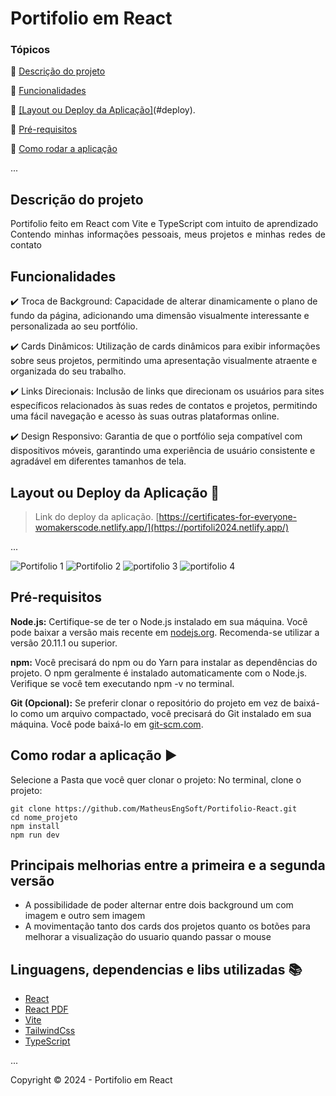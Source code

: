 <h1>Portifolio em React</h1> 

### Tópicos 

:small_blue_diamond: [Descrição do projeto](#descrição-do-projeto)

:small_blue_diamond: [Funcionalidades](#funcionalidades)

:small_blue_diamond: [[Layout ou Deploy da Aplicação]](https://github.com/MatheusEngSoft/Portifolio-React/blob/main/README.md#layout-ou-deploy-da-aplica%C3%A7%C3%A3o-dash)(#deploy).

:small_blue_diamond: [Pré-requisitos](#pré-requisitos)

:small_blue_diamond: [Como rodar a aplicação](#como-rodar-a-aplicação-arrow_forward)

... 

## Descrição do projeto 

<p align="justify">
 Portifolio feito em React com Vite e TypeScript com intuito de aprendizado<br>
  Contendo minhas informações pessoais, meus projetos e minhas redes de contato
</p>

## Funcionalidades

:heavy_check_mark: Troca de Background: Capacidade de alterar dinamicamente o plano de fundo da página, adicionando uma dimensão visualmente interessante e personalizada ao seu portfólio.  

:heavy_check_mark: Cards Dinâmicos: Utilização de cards dinâmicos para exibir informações sobre seus projetos, permitindo uma apresentação visualmente atraente e organizada do seu trabalho.  

:heavy_check_mark: Links Direcionais: Inclusão de links que direcionam os usuários para sites específicos relacionados às suas redes de contatos e projetos, permitindo uma fácil navegação e acesso às suas outras plataformas online.  

:heavy_check_mark: Design Responsivo: Garantia de que o portfólio seja compatível com dispositivos móveis, garantindo uma experiência de usuário consistente e agradável em diferentes tamanhos de tela.  

## Layout ou Deploy da Aplicação :dash:

> Link do deploy da aplicação.  [https://certificates-for-everyone-womakerscode.netlify.app/](https://portifoli2024.netlify.app/)

... 

![Portifolio 1](https://github.com/MatheusEngSoft/Portifolio-React/assets/143764579/b80f7796-65cb-49b1-be87-15a5a54bf872)
![Portifolio 2](https://github.com/MatheusEngSoft/Portifolio-React/assets/143764579/c7a9ac04-3322-4a49-a426-78d1ad00734c)
![portifolio 3](https://github.com/MatheusEngSoft/Portifolio-React/assets/143764579/189e8f2a-5828-4905-9322-daa3f8171a37)
![portifolio 4](https://github.com/MatheusEngSoft/Portifolio-React/assets/143764579/def85b09-a8ab-43a3-b073-b2694e5750cb)

## Pré-requisitos

**Node.js:** Certifique-se de ter o Node.js instalado em sua máquina. Você pode baixar a versão mais recente em [nodejs.org](https://nodejs.org/en). Recomenda-se utilizar a versão 20.11.1 ou superior.

**npm:** Você precisará do npm ou do Yarn para instalar as dependências do projeto. O npm geralmente é instalado automaticamente com o Node.js. Verifique se você tem executando npm -v no terminal.

**Git (Opcional):** Se preferir clonar o repositório do projeto em vez de baixá-lo como um arquivo compactado, você precisará do Git instalado em sua máquina. Você pode baixá-lo em [git-scm.com](https://git-scm.com/).

## Como rodar a aplicação :arrow_forward:

Selecione a Pasta que você quer clonar o projeto:
No terminal, clone o projeto: 

```
git clone https://github.com/MatheusEngSoft/Portifolio-React.git
cd nome_projeto
npm install
npm run dev
```

## Principais melhorias entre a primeira e a segunda versão

- A possibilidade de poder alternar entre dois background um com imagem e outro sem imagem
- A movimentação tanto dos cards dos projetos quanto os botões para melhorar a visualização do usuario quando passar o mouse

## Linguagens, dependencias e libs utilizadas :books:

- [React](https://pt-br.reactjs.org/docs/create-a-new-react-app.html)
- [React PDF](https://react-pdf.org/)
- [Vite](https://vitejs.dev/guide/)
- [TailwindCss](https://tailwindcss.com/docs/installation)
- [TypeScript](https://www.typescriptlang.org/docs/)

...


Copyright :copyright: 2024 - Portifolio em React
